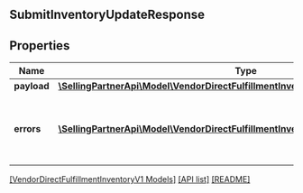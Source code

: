 ## SubmitInventoryUpdateResponse

## Properties

Name | Type | Description | Notes
------------ | ------------- | ------------- | -------------
**payload** | [**\SellingPartnerApi\Model\VendorDirectFulfillmentInventoryV1\TransactionReference**](TransactionReference.md) |  | [optional]
**errors** | [**\SellingPartnerApi\Model\VendorDirectFulfillmentInventoryV1\Error[]**](Error.md) | A list of error responses returned when a request is unsuccessful. | [optional]

[[VendorDirectFulfillmentInventoryV1 Models]](../) [[API list]](../../Api) [[README]](../../../README.md)
